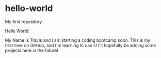 # hello-world
My first repository

Hello World!

My Name is Travis and I am starting a coding bootcamp soon. This is my first time on GitHub, and I'm learning to use it!
I'll hopefully be adding some projects here in the future!
